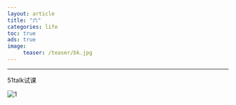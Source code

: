 ```yaml
---
layout: article
title: "六"
categories: life
toc: true
ads: true
image:
     teaser: /teaser/bk.jpg
---
```


---

51talk试课

![1](0203_35.jpg)